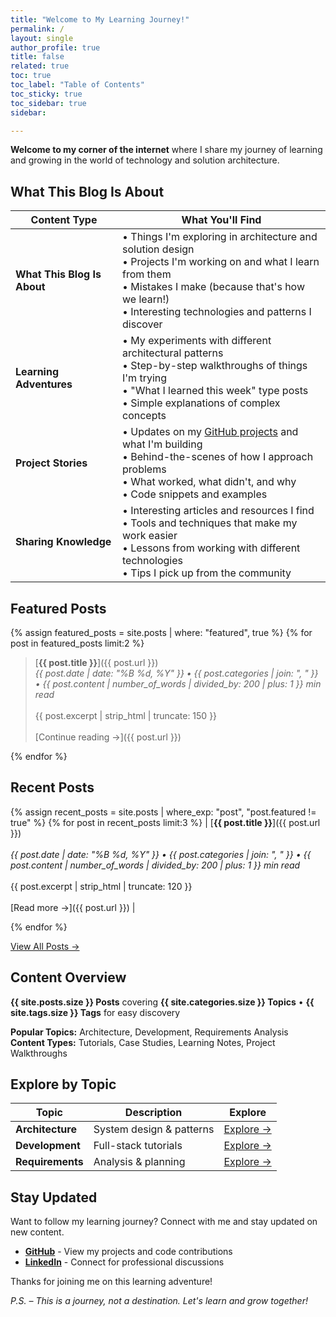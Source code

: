 ```yaml
---
title: "Welcome to My Learning Journey!"
permalink: /
layout: single
author_profile: true
title: false
related: true
toc: true
toc_label: "Table of Contents"
toc_sticky: true
toc_sidebar: true
sidebar:

---
```


**Welcome to my corner of the internet** where I share my journey of learning and growing in the world of technology and solution architecture.

## What This Blog Is About

| **Content Type** | **What You'll Find** |
|------------------|---------------------|
| **What This Blog Is About** | • Things I'm exploring in architecture and solution design<br>• Projects I'm working on and what I learn from them<br>• Mistakes I make (because that's how we learn!)<br>• Interesting technologies and patterns I discover |
| **Learning Adventures** | • My experiments with different architectural patterns<br>• Step-by-step walkthroughs of things I'm trying<br>• "What I learned this week" type posts<br>• Simple explanations of complex concepts |
| **Project Stories** | • Updates on my [GitHub projects](https://github.com/javiator) and what I'm building<br>• Behind-the-scenes of how I approach problems<br>• What worked, what didn't, and why<br>• Code snippets and examples |
| **Sharing Knowledge** | • Interesting articles and resources I find<br>• Tools and techniques that make my work easier<br>• Lessons from working with different technologies<br>• Tips I pick up from the community |

## Featured Posts

{% assign featured_posts = site.posts | where: "featured", true %}
{% for post in featured_posts limit:2 %}

>  [**{{ post.title }}**]({{ post.url }})<br>
*{{ post.date | date: "%B %d, %Y" }} • {{ post.categories | join: ", " }} • {{ post.content | number_of_words | divided_by: 200 | plus: 1 }} min read*<br><br>{{ post.excerpt | strip_html | truncate: 150 }}<br><br>[Continue reading →]({{ post.url }}) 

{% endfor %}

## Recent Posts

{% assign recent_posts = site.posts | where_exp: "post", "post.featured != true" %}
{% for post in recent_posts limit:3 %}
| [**{{ post.title }}**]({{ post.url }})<br><br>*{{ post.date | date: "%B %d, %Y" }} • {{ post.categories | join: ", " }} • {{ post.content | number_of_words | divided_by: 200 | plus: 1 }} min read*<br><br>{{ post.excerpt | strip_html | truncate: 120 }}<br><br>[Read more →]({{ post.url }}) |

{% endfor %}

[View All Posts →](/posts/)

## Content Overview

**{{ site.posts.size }} Posts** covering **{{ site.categories.size }} Topics** • **{{ site.tags.size }} Tags** for easy discovery

**Popular Topics:** Architecture, Development, Requirements Analysis  
**Content Types:** Tutorials, Case Studies, Learning Notes, Project Walkthroughs

## Explore by Topic

| **Topic** | **Description** | **Explore** |
|-----------|-----------------|-------------|
| **Architecture** | System design & patterns | [Explore →](/categories/#architecture) |
| **Development** | Full-stack tutorials | [Explore →](/categories/#development) |
| **Requirements** | Analysis & planning | [Explore →](/categories/#requirements) |


## Stay Updated

Want to follow my learning journey? Connect with me and stay updated on new content.

- **[GitHub](https://github.com/javiator)** - View my projects and code contributions
- **[LinkedIn](https://www.linkedin.com/in/amans82/)** - Connect for professional discussions


Thanks for joining me on this learning adventure!

*P.S. – This is a journey, not a destination. Let's learn and grow together!*

